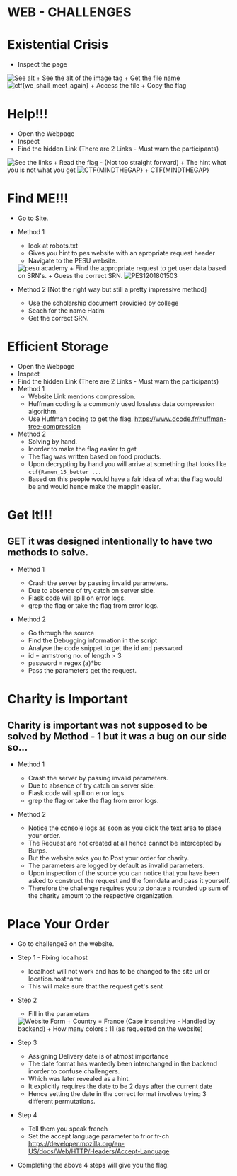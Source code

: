 # WEB - CHALLENGES

# Existential Crisis

  + Inspect the page
  <img src = "./meth3.png" alt = "See alt" />
  + See the alt of the image tag
  + Get the file name
  <img src = "./Sol3.png" alt = "ctf{we_shall_meet_again}" />
  + Access the file
  + Copy the flag


# Help!!!

 + Open the Webpage
 + Inspect 
 + Find the hidden Link (There are 2 Links - Must warn the participants)
 <img src = "./Chall1.png" alt = "See the links" />
 + Read the flag - (Not too straight forward)
 + The hint what you is not what you get
 <img src = "./Flag1.png" alt = "CTF{MINDTHEGAP}" />
 + CTF{MINDTHEGAP}

# Find ME!!!

+ Go to Site.

+ Method 1
	+ look at robots.txt
	+ Gives you hint to pes website with an apropriate request header
	+ Navigate to the PESU website.
  <img src = "./Pesu.png" alt = "pesu academy" />
	+ Find the appropriate request to get user data based on SRN's.
	+ Guess the correct SRN.
  <img src = "./Sol.png" alt = "PES1201801503" />

+ Method 2	[Not the right way but still a pretty impressive method]
	+ Use the scholarship document providied by college
	+ Seach for the name Hatim
	+ Get the correct SRN.

# Efficient Storage
  + Open the Webpage
  + Inspect 
  + Find the hidden Link (There are 2 Links - Must warn the participants)
  + Method 1
  	+ Website Link mentions compression.
  	+ Huffman coding is a commonly used lossless data compression algorithm.
  	+ Use Huffman coding to get the flag.
  	<u style = "color:blue">https://www.dcode.fr/huffman-tree-compression</u>
  + Method 2
  	+ Solving by hand.
  	+ Inorder to make the flag easier to get
  	+ The flag was written based on food products.
  	+ Upon decrypting by hand you will arrive at something that looks like 
  		```ctf{Ramen_15_better ...```
  	+ Based on this people would have a fair idea of what the flag would be and would hence make the mappin easier.

# Get It!!!

## GET it was designed intentionally to have two methods to solve.
+ Method 1 
	+ Crash the server by passing invalid parameters.
	+ Due to absence of try catch on server side.
	+ Flask code will spill on error logs.
	+ grep the flag or take the flag from error logs.

+ Method 2
	+ Go through the source
	+ Find the Debugging information in the script
	+ Analyse the code snippet to get the id and password
	+ id = armstrong no. of length > 3
	+ password = regex (a)\*bc
	+ Pass the parameters get the request.
	
# Charity is Important

## Charity is important was not supposed to be solved by Method - 1 but it was a bug on our side so...

+ Method 1
  + Crash the server by passing invalid parameters.
  + Due to absence of try catch on server side.
  + Flask code will spill on error logs.
  + grep the flag or take the flag from error logs.

+ Method 2
  + Notice the console logs as soon as you click the text area to place your order.
  + The Request are not created at all hence cannot be intercepted by Burps.
  + But the website asks you to Post your order for charity.
  + The parameters are logged by default as invalid parameters.
  + Upon inspection of the source you can notice that you have been asked to construct the request and the formdata and pass it yourself.
  + Therefore the challenge requires you to donate a rounded up sum of the charity amount to the respective organization.

# Place Your Order

+ Go to challenge3 on the website.
+ Step 1 - Fixing localhost
  + localhost will not work and has to be changed to the site url or location.hostname
  + This will make sure that the request get's sent

+ Step 2
  + Fill in the parameters
  <img src = "./Franc-Flage.png" alt = "Website Form" />
  + Country = France (Case insensitive - Handled by backend)
  + How many colors : 11 (as requested on the website)

+ Step 3
  + Assigning Delivery date is of atmost importance
  + The date format has wantedly been interchanged in the backend inorder to confuse challengers.
  + Which was later revealed as a hint.
  + It explicitly requires the date to be 2 days after the current date
  + Hence setting the date in the correct format involves trying 3 different permutations.

+ Step 4
  + Tell them you speak french
  +  Set the accept language parameter to fr or fr-ch
  <u style = "color:blue">https://developer.mozilla.org/en-US/docs/Web/HTTP/Headers/Accept-Language</u>

+ Completing the above 4 steps will give you the flag.


